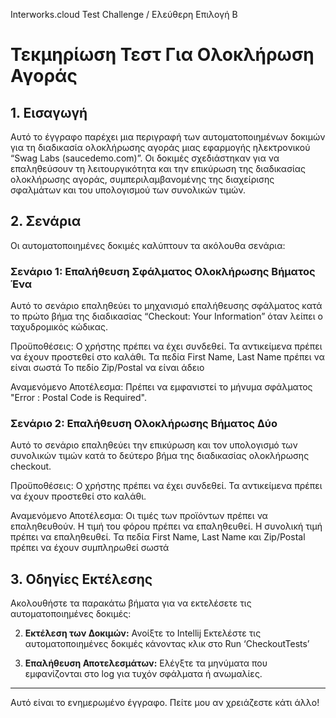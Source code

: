 Interworks.cloud Test Challenge / Ελεύθερη Επιλογή Β

# Τεκμηρίωση Τεστ Για Ολοκλήρωση Αγοράς

## 1. Εισαγωγή
Αυτό το έγγραφο παρέχει μια περιγραφή των αυτοματοποιημένων δοκιμών για τη διαδικασία ολοκλήρωσης αγοράς μιας εφαρμογής ηλεκτρονικού “Swag Labs (saucedemo.com)”. Οι δοκιμές σχεδιάστηκαν για να επαληθεύσουν τη λειτουργικότητα και την επικύρωση της διαδικασίας ολοκλήρωσης αγοράς, συμπεριλαμβανομένης της διαχείρισης σφαλμάτων και του υπολογισμού των συνολικών τιμών.

## 2. Σενάρια
Οι αυτοματοποιημένες δοκιμές καλύπτουν τα ακόλουθα σενάρια:

### Σενάριο 1: Επαλήθευση Σφάλματος Ολοκλήρωσης Βήματος Ένα
Αυτό το σενάριο επαληθεύει το μηχανισμό επαλήθευσης σφάλματος κατά το πρώτο βήμα της διαδικασίας “Checkout: Your Information” όταν λείπει ο ταχυδρομικός κώδικας.

Προϋποθέσεις:
Ο χρήστης πρέπει να έχει συνδεθεί.
Τα αντικείμενα πρέπει να έχουν προστεθεί στο καλάθι.
Τα πεδία First Name, Last Name πρέπει να είναι σωστά
Το πεδίο Zip/Postal να είναι άδειο

Αναμενόμενο Αποτέλεσμα:
  Πρέπει να εμφανιστεί το μήνυμα σφάλματος "Error : Postal Code is Required".

### Σενάριο 2: Επαλήθευση Ολοκλήρωσης Βήματος Δύο 
Αυτό το σενάριο επαληθεύει την επικύρωση και τον υπολογισμό των συνολικών τιμών κατά το δεύτερο βήμα της διαδικασίας ολοκλήρωσης checkout.

Προϋποθέσεις: 
Ο χρήστης πρέπει να έχει συνδεθεί.
Τα αντικείμενα πρέπει να έχουν προστεθεί στο καλάθι.

Αναμενόμενο Αποτέλεσμα: 
Οι τιμές των προϊόντων πρέπει να επαληθευθούν.
Η τιμή του φόρου πρέπει να επαληθευθεί.
Η συνολική τιμή πρέπει να επαληθευθεί.
Τα πεδία First Name, Last Name και Zip/Postal πρέπει να έχουν συμπληρωθεί σωστά

## 3. Οδηγίες Εκτέλεσης
Ακολουθήστε τα παρακάτω βήματα για να εκτελέσετε τις αυτοματοποιημένες δοκιμές:

2. **Εκτέλεση των Δοκιμών:**
   Ανοίξτε το Intellij
   Εκτελέστε τις αυτοματοποιημένες δοκιμές κάνοντας κλικ στο Run ‘CheckoutTests’

3. **Επαλήθευση Αποτελεσμάτων:**
   Ελέγξτε τα μηνύματα που εμφανίζονται στο log για τυχόν σφάλματα ή ανωμαλίες.

---

Αυτό είναι το ενημερωμένο έγγραφο. Πείτε μου αν χρειάζεστε κάτι άλλο!

